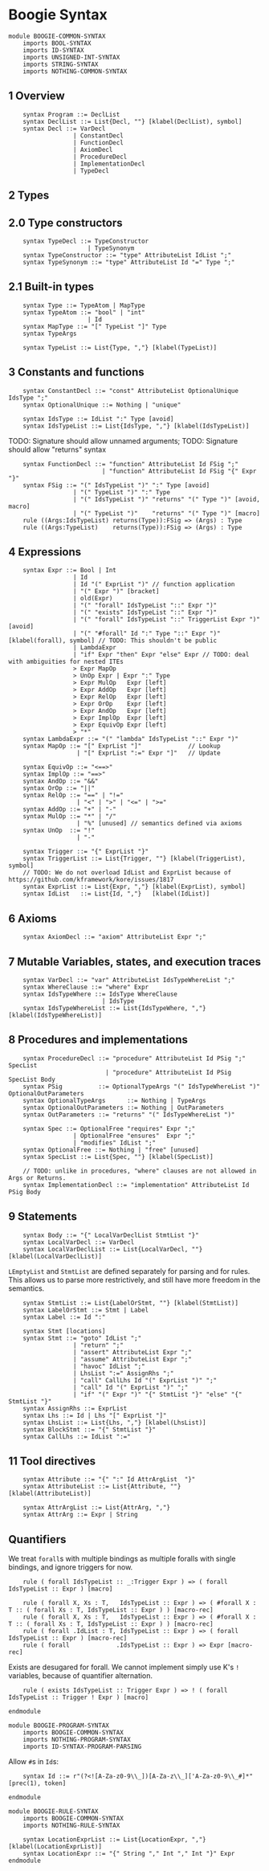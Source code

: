 Boogie Syntax
=============

```k
module BOOGIE-COMMON-SYNTAX
    imports BOOL-SYNTAX
    imports ID-SYNTAX
    imports UNSIGNED-INT-SYNTAX
    imports STRING-SYNTAX
    imports NOTHING-COMMON-SYNTAX
```

1 Overview
----------

```k
    syntax Program ::= DeclList
    syntax DeclList ::= List{Decl, ""} [klabel(DeclList), symbol]
    syntax Decl ::= VarDecl
                  | ConstantDecl
                  | FunctionDecl
                  | AxiomDecl
                  | ProcedureDecl
                  | ImplementationDecl
                  | TypeDecl
```

2 Types
-------

2.0 Type constructors
---------------------

```k
    syntax TypeDecl ::= TypeConstructor
                      | TypeSynonym
    syntax TypeConstructor ::= "type" AttributeList IdList ";"
    syntax TypeSynonym ::= "type" AttributeList Id "=" Type ";"
```

2.1 Built-in types
------------------

```k
    syntax Type ::= TypeAtom | MapType
    syntax TypeAtom ::= "bool" | "int"
                      | Id
    syntax MapType ::= "[" TypeList "]" Type
    syntax TypeArgs

    syntax TypeList ::= List{Type, ","} [klabel(TypeList)]
```

3 Constants and functions
-------------------------

```k
    syntax ConstantDecl ::= "const" AttributeList OptionalUnique IdsType ";"
    syntax OptionalUnique ::= Nothing | "unique"

    syntax IdsType ::= IdList ":" Type [avoid]
    syntax IdsTypeList ::= List{IdsType, ","} [klabel(IdsTypeList)]
```

TODO: Signature should allow unnamed arguments;
TODO: Signature should allow "returns" syntax

```k
    syntax FunctionDecl ::= "function" AttributeList Id FSig ";"
                          | "function" AttributeList Id FSig "{" Expr "}"
    syntax FSig ::= "(" IdsTypeList ")" ":" Type [avoid]
                  | "(" TypeList ")" ":" Type
                  | "(" IdsTypeList ")" "returns" "(" Type ")" [avoid, macro]
                  | "(" TypeList ")"    "returns" "(" Type ")" [macro]
    rule ((Args:IdsTypeList) returns(Type)):FSig => (Args) : Type
    rule ((Args:TypeList)    returns(Type)):FSig => (Args) : Type
```

4 Expressions
-------------

```k
    syntax Expr ::= Bool | Int
                  | Id
                  | Id "(" ExprList ")" // function application
                  | "(" Expr ")" [bracket]
                  | old(Expr)
                  | "(" "forall" IdsTypeList "::" Expr ")"
                  | "(" "exists" IdsTypeList "::" Expr ")"
                  | "(" "forall" IdsTypeList "::" TriggerList Expr ")" [avoid]
                  | "(" "#forall" Id ":" Type "::" Expr ")" [klabel(forall), symbol] // TODO: This shouldn't be public
                  | LambdaExpr
                  | "if" Expr "then" Expr "else" Expr // TODO: deal with ambiguities for nested ITEs
                  > Expr MapOp
                  > UnOp Expr | Expr ":" Type
                  > Expr MulOp   Expr [left]
                  > Expr AddOp   Expr [left]
                  > Expr RelOp   Expr [left]
                  > Expr OrOp    Expr [left]
                  > Expr AndOp   Expr [left]
                  > Expr ImplOp  Expr [left]
                  > Expr EquivOp Expr [left]
                  > "*"
    syntax LambdaExpr ::= "(" "lambda" IdsTypeList "::" Expr ")"
    syntax MapOp ::= "[" ExprList "]"             // Lookup
                   | "[" ExprList ":=" Expr "]"   // Update

    syntax EquivOp ::= "<==>"
    syntax ImplOp ::= "==>"
    syntax AndOp ::= "&&"
    syntax OrOp ::= "||"
    syntax RelOp ::= "==" | "!="
                   | "<" | ">" | "<=" | ">="
    syntax AddOp ::= "+" | "-"
    syntax MulOp ::= "*" | "/"
                   | "%" [unused] // semantics defined via axioms
    syntax UnOp  ::= "!"
                   | "-"

    syntax Trigger ::= "{" ExprList "}"
    syntax TriggerList ::= List{Trigger, ""} [klabel(TriggerList), symbol]
    // TODO: We do not overload IdList and ExprList because of https://github.com/kframework/kore/issues/1817
    syntax ExprList ::= List{Expr, ","} [klabel(ExprList), symbol]
    syntax IdList   ::= List{Id, ","}   [klabel(IdList)]
```

6 Axioms
--------

```k
    syntax AxiomDecl ::= "axiom" AttributeList Expr ";"
```

7 Mutable Variables, states, and execution traces
-------------------------------------------------

```k
    syntax VarDecl ::= "var" AttributeList IdsTypeWhereList ";"
    syntax WhereClause ::= "where" Expr
    syntax IdsTypeWhere ::= IdsType WhereClause
                          | IdsType
    syntax IdsTypeWhereList ::= List{IdsTypeWhere, ","} [klabel(IdsTypeWhereList)]
```

8 Procedures and implementations
--------------------------------

```k
    syntax ProcedureDecl ::= "procedure" AttributeList Id PSig ";" SpecList
                           | "procedure" AttributeList Id PSig SpecList Body
    syntax PSig          ::= OptionalTypeArgs "(" IdsTypeWhereList ")" OptionalOutParameters
    syntax OptionalTypeArgs      ::= Nothing | TypeArgs
    syntax OptionalOutParameters ::= Nothing | OutParameters
    syntax OutParameters ::= "returns" "(" IdsTypeWhereList ")"
```

```k
    syntax Spec ::= OptionalFree "requires" Expr ";"
                  | OptionalFree "ensures"  Expr ";"
                  | "modifies" IdList ";"
    syntax OptionalFree ::= Nothing | "free" [unused]
    syntax SpecList ::= List{Spec, ""} [klabel(SpecList)]
```

```k
    // TODO: unlike in procedures, "where" clauses are not allowed in Args or Returns.
    syntax ImplementationDecl ::= "implementation" AttributeList Id PSig Body
```

9 Statements
------------

```k
    syntax Body ::= "{" LocalVarDeclList StmtList "}"
    syntax LocalVarDecl ::= VarDecl
    syntax LocalVarDeclList ::= List{LocalVarDecl, ""} [klabel(LocalVarDeclList)]
```

`LEmptyList` and `StmtList` are defined separately for parsing and for rules.
This allows us to parse more restrictively, and still have more freedom in the semantics.

```k
    syntax StmtList ::= List{LabelOrStmt, ""} [klabel(StmtList)]
    syntax LabelOrStmt ::= Stmt | Label
    syntax Label ::= Id ":"
```

```k
    syntax Stmt [locations]
    syntax Stmt ::= "goto" IdList ";"
                  | "return" ";"
                  | "assert" AttributeList Expr ";"
                  | "assume" AttributeList Expr ";"
                  | "havoc" IdList ";"
                  | LhsList ":=" AssignRhs ";"
                  | "call" CallLhs Id "(" ExprList ")" ";"
                  | "call" Id "(" ExprList ")" ";"
                  | "if" "(" Expr ")" "{" StmtList "}" "else" "{" StmtList "}"
    syntax AssignRhs ::= ExprList
    syntax Lhs ::= Id | Lhs "[" ExprList "]"
    syntax LhsList ::= List{Lhs, ","} [klabel(LhsList)]
    syntax BlockStmt ::= "{" StmtList "}"
    syntax CallLhs ::= IdList ":="
```

11 Tool directives
------------------

```k
    syntax Attribute ::= "{" ":" Id AttrArgList  "}"
    syntax AttributeList ::= List{Attribute, ""} [klabel(AttributeList)]

    syntax AttrArgList ::= List{AttrArg, ","}
    syntax AttrArg ::= Expr | String
```

Quantifiers
-----------

We treat `forall`s with multiple bindings as multiple foralls with single bindings, and ignore triggers for now.

```k
    rule ( forall IdsTypeList :: _:Trigger Expr ) => ( forall IdsTypeList :: Expr ) [macro]

    rule ( forall X, Xs : T,   IdsTypeList :: Expr ) => ( #forall X : T :: ( forall Xs : T, IdsTypeList :: Expr ) ) [macro-rec]
    rule ( forall X, Xs : T,   IdsTypeList :: Expr ) => ( #forall X : T :: ( forall Xs : T, IdsTypeList :: Expr ) ) [macro-rec]
    rule ( forall .IdList : T, IdsTypeList :: Expr ) => ( forall IdsTypeList :: Expr ) [macro-rec]
    rule ( forall             .IdsTypeList :: Expr ) => Expr [macro-rec]
```

Exists are desugared for forall. We cannot implement simply use K's `!` variables, because of quantifier alternation.

```k
    rule ( exists IdsTypeList :: Trigger Expr ) => ! ( forall IdsTypeList :: Trigger ! Expr ) [macro]
````

```k
endmodule
```

```k
module BOOGIE-PROGRAM-SYNTAX
    imports BOOGIE-COMMON-SYNTAX
    imports NOTHING-PROGRAM-SYNTAX
    imports ID-SYNTAX-PROGRAM-PARSING
```

Allow `#`s in `Id`s:

```k
    syntax Id ::= r"(?<![A-Za-z0-9\\_])[A-Za-z\\_]['A-Za-z0-9\\_#]*" [prec(1), token]
```

```k
endmodule
```

```k
module BOOGIE-RULE-SYNTAX
    imports BOOGIE-COMMON-SYNTAX
    imports NOTHING-RULE-SYNTAX

    syntax LocationExprList ::= List{LocationExpr, ","} [klabel(LocationExprList)]
    syntax LocationExpr ::= "{" String "," Int "," Int "}" Expr
endmodule
```
